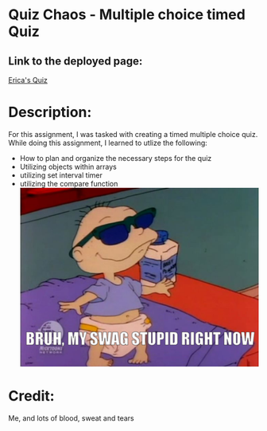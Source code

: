 # Quiz Chaos - Multiple choice timed Quiz
## Link to the deployed page:
[Erica's Quiz](https://ericabreig.github.io/Quiz-chaos/)
# Description:
For this assignment, I was tasked with creating a timed multiple choice quiz.  While doing this assignment, I learned to utlize the following:
- How to plan and organize the necessary steps for the quiz
- Utilizing objects within arrays
- utilizing set interval timer
- utilizing the compare function
![A user clicks through an interactive coding quiz, then enters initials to save the high score before resetting and starting over ](./assets/images/tommyswag.png)
# Credit:
Me, and lots of blood, sweat and tears
